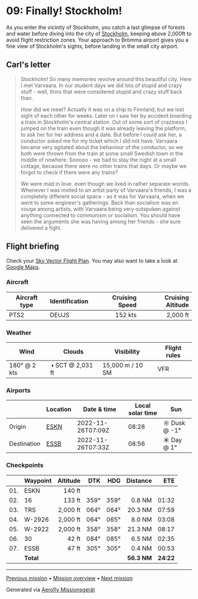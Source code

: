 # 09: Finally! Stockholm!

As you enter the vicinity of Stockholm, you catch a last glimpse of forests and water before diving into the city of [Stockholm](https://en.wikipedia.org/wiki/Stockholm), keeping above 2,000ft to avoid flight restriction zones. Your approach to Brömma airport gives you a fine view of Stockholm's sights, before landing in the small city airport.

## Carl's letter

> Stockholm! So many memories revolve around this beautiful city. Here I met Varvaara. In our student days we did lots of stupid and crazy stuff - well, thins that were considered stupid and crazy stuff back than.
>
> How did we meet? Actually it was on a ship to Finnland, but we lost sight of each other for weeks. Later on I saw her by accident boarding a train in Stockholm's central station. Out of some sort of craziness I jumped on the train even though it was already leaving the platform, to ask her for her address and a date. But before I could ask her, a conductor asked me for my ticket which I did not have. Varvaara became very agitated about the behaviour of the conductor, so we both were thrown from the train at some small Swedish town in the middle of nowhere. Sooooo - we had to stay the night at a small cottage, because there were no other trains that days. Or maybe we forgot to check if there were any trains?
>
> We were mad in love. even though we lived in rather separate worlds. Whenever I was invited to an artist party of Varvaara's friends, I was a completely different social space - as it was for Varvaara, when we went to some engineer's gatherings. Back than socialism was en vouge among artists, with Varvaara being very outspoken against anything connected to communism or socialism. You should have seen the arguments she was having among her friends - she sure delivered a fight.

## Flight briefing

Check your [Sky Vector Flight Plan](https://skyvector.com/?ll=58.784541072260765,16.927819033162244&chart=301&zoom=3&fpl=N0152A020%20ESKN%205856N01730E%205859N01744E%205921N01744E%20ESSB). You may also want to take a look at [Google Maps](https://www.google.com/maps/@?api=1&map_action=map&center=58.784541072260765,16.927819033162244&zoom=12&basemap=terrain).

### Aircraft

| Aircraft type | Identification | Cruising Speed | Cruising Altitude |
| ------------- | -------------- | -------------: | ----------------: |
| PTS2          | DEUJS          |        152 kts |          2,000 ft |

### Weather

| Wind         | Clouds           | Visibility       | Flight rules |
| ------------ | ---------------- | ---------------- | ------------ |
| 180° @ 2 kts | ◑ SCT @ 2,031 ft | 15,000 m / 10 SM | VFR          |

### Airports

|             | Location                                   | Date & time       | Local solar time | Sun          |
| ----------- | ------------------------------------------ | ----------------- | ---------------- | ------------ |
| Origin      | [ESKN](https://www.pilotnav.com/airport/ESKN) | 2022-11-26T07:09Z | 08:28            | ☼ Dusk @ -1° |
| Destination | [ESSB](https://www.pilotnav.com/airport/ESSB) | 2022-11-26T07:33Z | 08:56            | ☀ Day @ 1°   |

### Checkpoints

|     | Waypoint  | Altitude |  DTK |  HDG |    Distance |       ETE |
| :-: | --------- | -------: | ---: | ---: | ----------: | --------: |
| 01. | ESKN      |   140 ft |      |      |             |           |
| 02. | 16        |   133 ft | 359° | 359° |      0.8 NM |     01:32 |
| 03. | TRS       | 2,000 ft | 064° | 064° |     20.3 NM |     07:59 |
| 04. | W-2926    | 2,000 ft | 064° | 065° |      8.0 NM |     03:08 |
| 05. | W-2922    | 2,000 ft | 358° | 358° |     21.3 NM |     08:17 |
| 06. | 30        |    42 ft | 084° | 085° |      6.5 NM |     02:35 |
| 07. | ESSB      |    47 ft | 305° | 305° |      0.4 NM |     00:53 |
|     | **Total** |          |      |      | **56.3 NM** | **24:22** |

---

[Previous mission](./08_outskirts_of_stockholm.md) • [Mission overview](./README.md) • [Next mission](./10_aland_homecoming.md)

Generated via [Aerofly Missionsgerät](https://github.com/fboes/aerofly-missions)
